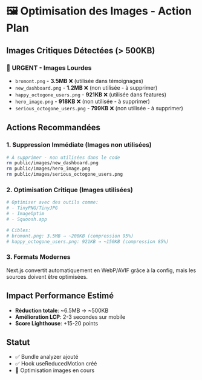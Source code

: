# 🖼️ Optimisation des Images - Action Plan

## Images Critiques Détectées (> 500KB)

### 🚨 **URGENT - Images Lourdes**
- `bromont.png` - **3.5MB** ❌ (utilisée dans témoignages)
- `new_dashboard.png` - **1.2MB** ❌ (non utilisée - à supprimer)
- `happy_octogone_users.png` - **921KB** ❌ (utilisée dans features)
- `hero_image.png` - **918KB** ❌ (non utilisée - à supprimer)
- `serious_octogone_users.png` - **799KB** ❌ (non utilisée - à supprimer)

## Actions Recommandées

### 1. **Suppression Immédiate** (Images non utilisées)
```bash
# À supprimer - non utilisées dans le code
rm public/images/new_dashboard.png
rm public/images/hero_image.png  
rm public/images/serious_octogone_users.png
```

### 2. **Optimisation Critique** (Images utilisées)
```bash
# Optimiser avec des outils comme:
# - TinyPNG/TinyJPG
# - ImageOptim
# - Squoosh.app

# Cibles:
# bromont.png: 3.5MB → ~200KB (compression 95%)
# happy_octogone_users.png: 921KB → ~150KB (compression 85%)
```

### 3. **Formats Modernes**
Next.js convertit automatiquement en WebP/AVIF grâce à la config, mais les sources doivent être optimisées.

## Impact Performance Estimé
- **Réduction totale**: ~6.5MB → ~500KB
- **Amélioration LCP**: 2-3 secondes sur mobile
- **Score Lighthouse**: +15-20 points

## Statut
- ✅ Bundle analyzer ajouté
- ✅ Hook useReducedMotion créé  
- 🔄 Optimisation images en cours
